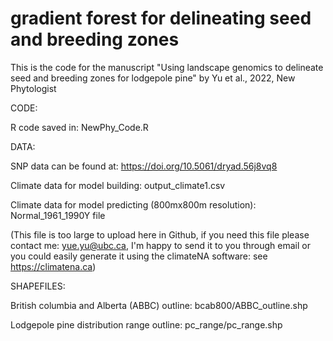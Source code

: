 # gradient forest for delineating seed and breeding zones
This is the code for the manuscript "Using landscape genomics to delineate seed and breeding zones for lodgepole pine" by Yu et al., 2022, New Phytologist



CODE:


R code saved in: NewPhy_Code.R



DATA:


SNP data can be found at: https://doi.org/10.5061/dryad.56j8vq8 


Climate data for model building: output_climate1.csv


Climate data for model predicting (800mx800m resolution): Normal_1961_1990Y file 

(This file is too large to upload here in Github, if you need this file please contact me: yue.yu@ubc.ca, I'm happy to send it to you through email or you could easily generate it using the climateNA software: see https://climatena.ca)




SHAPEFILES:


British columbia and Alberta (ABBC) outline: bcab800/ABBC_outline.shp


Lodgepole pine distribution range outline: pc_range/pc_range.shp
